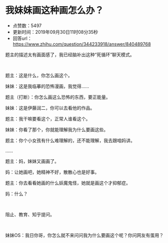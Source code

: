 # 我妹妹画这种画怎么办？
- 点赞数：5497
- 更新时间：2019年09月30日11时08分35秒
- 回答url：https://www.zhihu.com/question/344233918/answer/840489768
<body>
 <p data-pid="0__PFifj">题主的描述太有画面感了，我已经脑补出这种“死循环”聊天模式。</p>
 <p class="ztext-empty-paragraph"><br></p>
 <p data-pid="-14f41pO">题主：这是什么，你怎么画这个。</p>
 <p data-pid="wZIONWHC">妹妹：这是我临摹的恐怖漫画，我觉得……</p>
 <p data-pid="Fx6on3Ok">题主（打断）：你怎么画这么恐怖的东西，要正能量。</p>
 <p data-pid="xYOcVLXC">妹妹：这是伊藤润二，你可以去看他的作品。</p>
 <p data-pid="2n-G263Y">题主：我干嘛要看这个，正常人谁看这个。</p>
 <p data-pid="v0Y90pCd">妹妹：你看了那个，你就能理解我为什么要画这些。</p>
 <p data-pid="XItbPcHA">题主：你个小女孩有什么难理解的，还不能理解，我去跟咱妈讲。</p>
 <p data-pid="CIWTB2ON">……</p>
 <p data-pid="3FPZaQ9B">题主：妈，妹妹又画画了。</p>
 <p data-pid="wHCmmr_n">妈：让她画吧，她精神不好，散散心也是好事。</p>
 <p data-pid="XmuFqqJ8">题主：你去看看她画的什么妖魔鬼怪，她就是画这个才抑郁症。</p>
 <p data-pid="PAw4btTG">妈：什么？</p>
 <p class="ztext-empty-paragraph"><br></p>
 <p data-pid="QoSxL3Yc">阻止、教育、知乎提问。</p>
 <p class="ztext-empty-paragraph"><br></p>
 <p data-pid="2rNRoVRD">妹妹OS：我日你哥，你怎么就不来问问我为什么要画这个呢？你问网友有蛋用？</p>
</body>